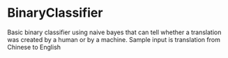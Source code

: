 # BinaryClassifier
Basic binary classifier using naive bayes that can tell whether a translation was created by a human or by a machine. Sample input is translation from Chinese to English
